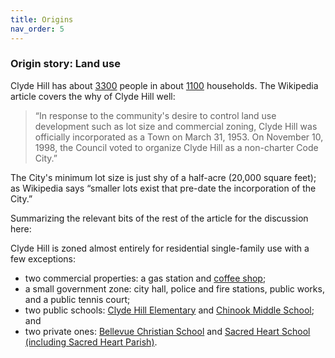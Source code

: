 ```yaml
---
title: Origins
nav_order: 5
---
```


### Origin story: Land use 
Clyde Hill has about [3300](https://datausa.io/profile/geo/clyde-hill-wa) people in about [1100](https://www.clydehill.org/about-clyde-hill/general-information/) households. The Wikipedia article covers the why of Clyde Hill well:

>“In response to the community's desire to control land use development such as lot size and commercial zoning, Clyde Hill was officially incorporated as a Town on March 31, 1953. On November 10, 1998, the Council voted to organize Clyde Hill as a non-charter Code City.”

The City's minimum lot size is just shy of a half-acre (20,000 square feet); as Wikipedia says “smaller lots exist that pre-date the incorporation of the City.”

Summarizing the relevant bits of the rest of the article for the discussion here: 

Clyde Hill is zoned almost entirely for residential single-family use with a few exceptions: 
- two commercial properties: a gas station and [coffee shop](https://www.queenbeecafe.com);
- a small government zone: city hall, police and fire stations, public works, and a public tennis court;
- two public schools: [Clyde Hill Elementary](https://bsd405.org/clydehill/) and [Chinook Middle School](https://bsd405.org/chinook/); and 
- two private ones: [Bellevue Christian School](https://www.bellevuechristian.org) and [Sacred Heart School (including Sacred Heart Parish)](https://www.sacredheart.org). 
